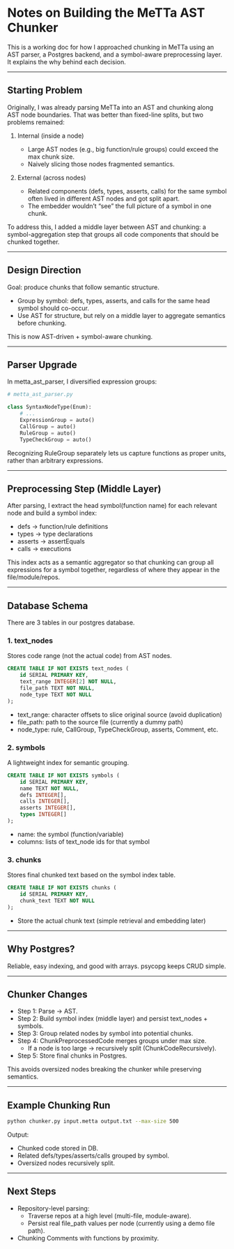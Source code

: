 # Notes on Building the MeTTa AST Chunker

This is a working doc for how I approached chunking in MeTTa using an AST parser, a Postgres backend, and a symbol-aware preprocessing layer. It explains the why behind each decision.

---

## Starting Problem

Originally, I was already parsing MeTTa into an AST and chunking along AST node boundaries. That was better than fixed-line splits, but two problems remained:

1. Internal (inside a node)
   - Large AST nodes (e.g., big function/rule groups) could exceed the max chunk size.
   - Naively slicing those nodes fragmented semantics.

2. External (across nodes)
   - Related components (defs, types, asserts, calls) for the same symbol often lived in different AST nodes and got split apart.
   - The embedder wouldn’t “see” the full picture of a symbol in one chunk.

To address this, I added a middle layer between AST and chunking: a symbol-aggregation step that groups all code components that should be chunked together.

---

## Design Direction

Goal: produce chunks that follow semantic structure.

- Group by symbol: defs, types, asserts, and calls for the same head symbol should co-occur.
- Use AST for structure, but rely on a middle layer to aggregate semantics before chunking.

This is now AST-driven + symbol-aware chunking.

---

## Parser Upgrade

In metta_ast_parser, I diversified expression groups:

```python
# metta_ast_parser.py

class SyntaxNodeType(Enum):
    # ...
    ExpressionGroup = auto()
    CallGroup = auto()
    RuleGroup = auto()
    TypeCheckGroup = auto()
```

Recognizing RuleGroup separately lets us capture functions as proper units, rather than arbitrary expressions.

---

## Preprocessing Step (Middle Layer)

After parsing, I extract the head symbol(function name) for each relevant node and build a symbol index:

- defs → function/rule definitions
- types → type declarations
- asserts → assertEquals
- calls → executions

This index acts as a semantic aggregator so that chunking can group all expressions for a symbol together, regardless of where they appear in the file/module/repos.

---

## Database Schema

There are 3 tables in our postgres database.

### 1. text_nodes

Stores code range (not the actual code) from AST nodes.

```sql
CREATE TABLE IF NOT EXISTS text_nodes (
    id SERIAL PRIMARY KEY,
    text_range INTEGER[2] NOT NULL,
    file_path TEXT NOT NULL,
    node_type TEXT NOT NULL
);
```

- text_range: character offsets to slice original source (avoid duplication)
- file_path: path to the source file (currently a dummy path)
- node_type: rule, CallGroup, TypeCheckGroup, asserts, Comment, etc.

### 2. symbols

A lightweight index for semantic grouping.

```sql
CREATE TABLE IF NOT EXISTS symbols (
    id SERIAL PRIMARY KEY,
    name TEXT NOT NULL,
    defs INTEGER[],
    calls INTEGER[],
    asserts INTEGER[],
    types INTEGER[]
);
```

- name: the symbol (function/variable)
- columns: lists of text_node ids for that symbol

### 3. chunks

Stores final chunked text based on the symbol index table.

```sql
CREATE TABLE IF NOT EXISTS chunks (
    id SERIAL PRIMARY KEY,
    chunk_text TEXT NOT NULL
);
```

- Store the actual chunk text (simple retrieval and embedding later)

---

## Why Postgres?

Reliable, easy indexing, and good with arrays. psycopg keeps CRUD simple. 

---

## Chunker Changes

- Step 1: Parse → AST.
- Step 2: Build symbol index (middle layer) and persist text_nodes + symbols.
- Step 3: Group related nodes by symbol into potential chunks.
- Step 4: ChunkPreprocessedCode merges groups under max size.
  - If a node is too large → recursively split (ChunkCodeRecursively).
- Step 5: Store final chunks in Postgres.

This avoids oversized nodes breaking the chunker while preserving semantics.

---

## Example Chunking Run

```bash
python chunker.py input.metta output.txt --max-size 500
```

Output:

- Chunked code stored in DB.
- Related defs/types/asserts/calls grouped by symbol.
- Oversized nodes recursively split.

---

## Next Steps

- Repository-level parsing:
  - Traverse repos at a high level (multi-file, module-aware).
  - Persist real file_path values per node (currently using a demo file path).
- Chunking Comments with functions by proximity. 